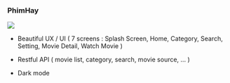 ### PhimHay

<p>
<a href="https://github.com/MingHieu/RN-PhimHay">
    <img src="https://raw.githubusercontent.com/MingHieu/MingHieu/master/images/PhimHay.png">
</a>

- Beautiful UX / UI ( 7 screens : Splash Screen, Home, Category, Search, Setting, Movie Detail, Watch Movie )

- Restful API ( movie list, category, search, movie source, ... )

- Dark mode
</p>
